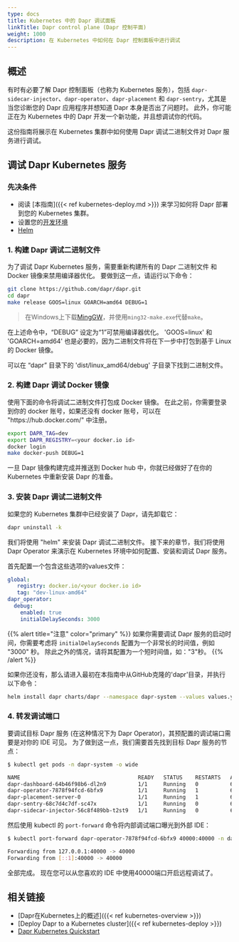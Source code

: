 ```yaml
---
type: docs
title: Kubernetes 中的 Dapr 调试面板
linkTitle: Dapr control plane (Dapr 控制平面)
weight: 1000
description: 在 Kubernetes 中如何在 Dapr 控制面板中进行调试
---
```


## 概述

有时有必要了解 Dapr 控制面板（也称为 Kubernetes 服务），包括 `dapr-sidecar-injector`、`dapr-operator`、`dapr-placement` 和 `dapr-sentry`，尤其是当您诊断您的 Dapr 应用程序并想知道 Dapr 本身是否出了问题时。 此外，你可能正在为 Kubernetes 中的 Dapr 开发一个新功能，并且想调试你的代码。

这份指南将展示在 Kubernetes 集群中如何使用 Dapr 调试二进制文件对 Dapr 服务进行调试。

## 调试 Dapr Kubernetes 服务

### 先决条件

- 阅读 [本指南]({{< ref kubernetes-deploy.md >}}) 来学习如何将 Dapr 部署到您的 Kubernetes 集群。
- 设置您的[开发环境](https://github.com/dapr/dapr/blob/master/docs/development/developing-dapr.md)
- [Helm](https://github.com/helm/helm/releases)

### 1. 构建 Dapr 调试二进制文件

为了调试 Dapr Kubernetes 服务，需要重新构建所有的 Dapr 二进制文件 和 Docker 镜像来禁用编译器优化。 要做到这一点，请运行以下命令：

```bash
git clone https://github.com/dapr/dapr.git
cd dapr
make release GOOS=linux GOARCH=amd64 DEBUG=1
```

> 在Windows上下载[MingGW](https://sourceforge.net/projects/mingw/files/MinGW/Extension/make/mingw32-make-3.80-3/)，并使用`ming32-make.exe`代替`make`。

在上述命令中，“DEBUG” 设定为“1”可禁用编译器优化。 'GOOS=linux' 和 'GOARCH=amd64' 也是必要的，因为二进制文件将在下一步中打包到基于 Linux 的 Docker 镜像。

可以在 “dapr” 目录下的 'dist/linux_amd64/debug' 子目录下找到二进制文件。

### 2. 构建 Dapr 调试 Docker 镜像

使用下面的命令将调试二进制文件打包成 Docker 镜像。 在此之前，你需要登录到你的 docker 账号，如果还没有 docker 账号，可以在 "https\://hub.docker.com/" 中注册。

```bash
export DAPR_TAG=dev
export DAPR_REGISTRY=<your docker.io id>
docker login
make docker-push DEBUG=1
```

一旦 Dapr 镜像构建完成并推送到 Docker hub 中，你就已经做好了在你的 Kubernetes 中重新安装 Dapr 的准备。

### 3. 安装 Dapr 调试二进制文件

如果您的 Kubernetes 集群中已经安装了 Dapr，请先卸载它：

```bash
dapr uninstall -k
```

我们将使用 "helm" 来安装 Dapr 调试二进制文件。 接下来的章节，我们将使用 Dapr Operator 来演示在 Kubernetes 环境中如何配置、安装和调试 Dapr 服务。

首先配置一个包含这些选项的values文件：

```yaml
global:
   registry: docker.io/<your docker.io id>
   tag: "dev-linux-amd64"
dapr_operator:
  debug:
    enabled: true
    initialDelaySeconds: 3000
```

{{% alert title="注意" color="primary" %}}
如果你需要调试 Dapr 服务的启动时间，你需要考虑将 `initialDelaySeconds` 配置为一个非常长的时间值，例如 "3000" 秒。 除此之外的情况，请将其配置为一个短时间值，如："3"秒。
{{% /alert %}}

如果你还没有，那么请进入最初在本指南中从GitHub克隆的'dapr'目录，并执行以下命令：

```bash
helm install dapr charts/dapr --namespace dapr-system --values values.yml --wait
```

### 4. 转发调试端口

要调试目标 Dapr 服务 (在这种情况下为 Dapr Operator)，其预配置的调试端口需要是对你的 IDE 可见。 为了做到这一点，我们需要首先找到目标 Dapr 服务的节点：

```bash
$ kubectl get pods -n dapr-system -o wide

NAME                                     READY   STATUS    RESTARTS   AGE   IP            NODE       NOMINATED NODE   READINESS GATES
dapr-dashboard-64b46f98b6-dl2n9          1/1     Running   0          61s   172.17.0.9    minikube   <none>           <none>
dapr-operator-7878f94fcd-6bfx9           1/1     Running   1          61s   172.17.0.7    minikube   <none>           <none>
dapr-placement-server-0                  1/1     Running   1          61s   172.17.0.8    minikube   <none>           <none>
dapr-sentry-68c7d4c7df-sc47x             1/1     Running   0          61s   172.17.0.6    minikube   <none>           <none>
dapr-sidecar-injector-56c8f489bb-t2st9   1/1     Running   0          61s   172.17.0.10   minikube   <none>           <none>
```

然后使用 kubectl 的 `port-forward` 命令将内部调试端口曝光到外部 IDE：

```bash
$ kubectl port-forward dapr-operator-7878f94fcd-6bfx9 40000:40000 -n dapr-system

Forwarding from 127.0.0.1:40000 -> 40000
Forwarding from [::1]:40000 -> 40000
```

全部完成。 现在您可以从您喜欢的 IDE 中使用40000端口开启远程调试了。

## 相关链接

- [Dapr在Kubernetes上的概述]({{< ref kubernetes-overview >}})
- [Deploy Dapr to a Kubernetes cluster]({{< ref kubernetes-deploy >}})
- [Dapr Kubernetes Quickstart](https://github.com/dapr/quickstarts/tree/master/tutorials/hello-kubernetes)
